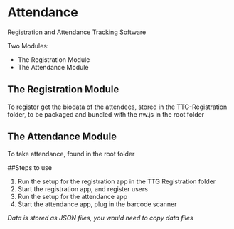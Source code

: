 # Attendance

Registration and Attendance Tracking Software

Two Modules:
* The Registration Module
* The Attendance Module

## The Registration Module

To register get the biodata of the attendees, stored in the TTG-Registration folder, to be packaged and bundled with the nw.js in the root folder

## The Attendance Module

To take attendance, found in the root folder

##Steps to use

1. Run the setup for the registration app in the TTG Registration folder
2. Start the registration app, and register users
3. Run the setup for the attendance app
4. Start the attendance app, plug in the barcode scanner

_Data is stored as JSON files, you would need to copy data files_

